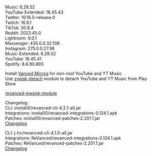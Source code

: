 Music: 6.28.52  
YouTube-Extended: 18.45.43  
Twitter: 10.16.0-release.0  
Twitch: 16.9.1  
TikTok: 30.8.4  
Reddit: 2023.45.0  
Lightroom: 9.0.1  
Messenger: 435.0.0.32.108  
Instagram: 275.0.0.27.98  
Music-Extended: 6.28.52  
YouTube: 18.45.41  
Spotify: 8.8.90.893  

Install [Vanced Microg](https://github.com/TeamVanced/VancedMicroG/releases) for non-root YouTube and YT Music  
Use [zygisk-detach](https://github.com/j-hc/zygisk-detach) module to detach YouTube and YT Music from Play Store  

[revanced-magisk-module](https://github.com/j-hc/revanced-magisk-module)  

Changelog:  
CLI: inotia00/revanced-cli-4.2.1-all.jar  
Integrations: inotia00/revanced-integrations-0.124.1.apk  
Patches: inotia00/revanced-patches-2.201.1.jar  
[Changelog](https://github.com/inotia00/revanced-patches/releases/tag/v2.201.1)

CLI: j-hc/revanced-cli-4.1.0-all.jar  
Integrations: ReVanced/revanced-integrations-0.124.1.apk  
Patches: ReVanced/revanced-patches-2.201.1.jar  
[Changelog](https://github.com/ReVanced/revanced-patches/releases/tag/v2.201.1)  
